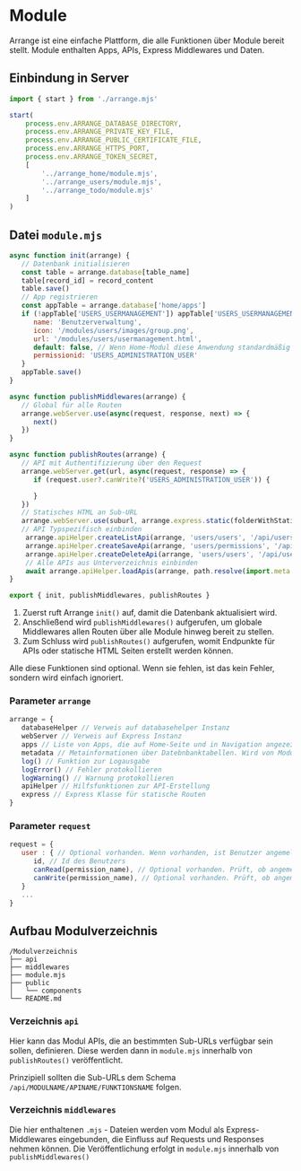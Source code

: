 # Module

Arrange ist eine einfache Plattform, die alle Funktionen über Module bereit stellt.
Module enthalten Apps, APIs, Express Middlewares und Daten.

## Einbindung in Server

```js
import { start } from './arrange.mjs'

start(
    process.env.ARRANGE_DATABASE_DIRECTORY,
    process.env.ARRANGE_PRIVATE_KEY_FILE,
    process.env.ARRANGE_PUBLIC_CERTIFICATE_FILE,
    process.env.ARRANGE_HTTPS_PORT,
    process.env.ARRANGE_TOKEN_SECRET,
    [
        '../arrange_home/module.mjs',
        '../arrange_users/module.mjs',
        '../arrange_todo/module.mjs'
    ]
)
```

## Datei `module.mjs`

```js
async function init(arrange) {
   // Datenbank initialisieren
   const table = arrange.database[table_name]
   table[record_id] = record_content
   table.save()
   // App registrieren
   const appTable = arrange.database['home/apps']
   if (!appTable['USERS_USERMANAGEMENT']) appTable['USERS_USERMANAGEMENT'] = { // Nur anlegen, wenn nicht bereits vorhanden
      name: 'Benutzerverwaltung',
      icon: '/modules/users/images/group.png',
      url: '/modules/users/usermanagement.html',
      default: false, // Wenn Home-Modul diese Anwendung standardmäßig anzeigen soll
      permissionid: 'USERS_ADMINISTRATION_USER'
   }
   appTable.save()
}

async function publishMiddlewares(arrange) {
   // Global für alle Routen
   arrange.webServer.use(async(request, response, next) => {
      next()
   })
}

async function publishRoutes(arrange) {
   // API mit Authentifizierung über den Request
   arrange.webServer.get(url, async(request, response) => {
      if (request.user?.canWrite?('USERS_ADMINISTRATION_USER')) {

      }
   })
   // Statisches HTML an Sub-URL
   arrange.webServer.use(suburl, arrange.express.static(folderWithStaticFiles))
   // API Typspezifisch einbinden
    arrange.apiHelper.createListApi(arrange, 'users/users', '/api/users/listusers', [ 'USERS_ADMINISTRATION_USER' ])
    arrange.apiHelper.createSaveApi(arrange, 'users/permissions', '/api/users/savepermission', [ 'USERS_ADMINISTRATION_USER' ])
    arrange.apiHelper.createDeleteApi(arrange, 'users/users', '/api/users/deleteuser', [ 'USERS_ADMINISTRATION_USER' ])
    // Alle APIs aus Unterverzeichnis einbinden
    await arrange.apiHelper.loadApis(arrange, path.resolve(import.meta.dirname, './api'))
}

export { init, publishMiddlewares, publishRoutes }
```

1. Zuerst ruft Arrange `init()` auf, damit die Datenbank aktualisiert wird.
2. Anschließend wird `publishMiddlewares()` aufgerufen, um globale Middlewares allen Routen über alle Module hinweg bereit zu stellen.
3. Zum Schluss wird `publishRoutes()` aufgerufen, womit Endpunkte für APIs oder statische HTML Seiten erstellt werden können.

Alle diese Funktionen sind optional. Wenn sie fehlen, ist das kein Fehler, sondern wird einfach ignoriert.


### Parameter `arrange`

```js
arrange = {
   databaseHelper // Verweis auf databasehelper Instanz
   webServer // Verweis auf Express Instanz
   apps // Liste von Apps, die auf Home-Seite und in Navigation angezeigt werden. Wird von Modul "home" geparst
   metadata // Metainformationen über Datebnbanktabellen. Wird von Modul "home" geparst
   log() // Funktion zur Logausgabe
   logError() // Fehler protokollieren
   logWarning() // Warnung protokollieren
   apiHelper // Hilfsfunktionen zur API-Erstellung
   express // Express Klasse für statische Routen
}
```

### Parameter `request`

```js
request = {
   user : { // Optional vorhanden. Wenn vorhanden, ist Benutzer angemeldet
      id, // Id des Benutzers
      canRead(permission_name), // Optional vorhanden. Prüft, ob angemeldeter Benutzer bestimmte Leseberechtigung hat
      canWrite(permission_name), // Optional vorhanden. Prüft, ob angemeldeter Benutzer bestimmte Schreibberechtigung hat
   }
   ...
}
```

## Aufbau Modulverzeichnis

```
/Modulverzeichnis
├── api
├── middlewares
├── module.mjs
├── public
│   └── components
└── README.md
```


### Verzeichnis `api`

Hier kann das Modul APIs, die an bestimmten Sub-URLs verfügbar sein sollen, definieren.
Diese werden dann in `module.mjs` innerhalb von `publishRoutes()` veröffentlicht.

Prinzipiell sollten die Sub-URLs dem Schema `/api/MODULNAME/APINAME/FUNKTIONSNAME` folgen.


### Verzeichnis `middlewares`

Die hier enthaltenen `.mjs` - Dateien werden vom Modul als Express-Middlewares eingebunden, die Einfluss auf Requests und Responses nehmen können.
Die Veröffentlichung erfolgt in `module.mjs` innerhalb von `publishMiddlewares()`

